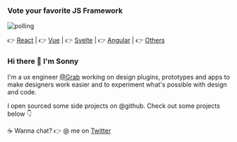 ### Vote your favorite JS Framework

![polling](https://vega-github-readme.glitch.me/test.svg)

👉 [React](https://vega-github-readme.glitch.me/vote/React) |
👉 [Vue](https://vega-github-readme.glitch.me/vote/Vue) |
👉 [Svelte](https://vega-github-readme.glitch.me/vote/Svelte) |
👉 [Angular](https://vega-github-readme.glitch.me/vote/Angular) |
👉 [Others](https://vega-github-readme.glitch.me/vote/Others)

### Hi there 👋  I'm Sonny

I'm a ux engineer [@Grab](https://grab.com) working on design plugins, prototypes and apps to make designers work easier and to experiment what's possible with design and code.

I open sourced some side projects on @github. Check out some projects below 👇

☕ Wanna chat? 👉 @ me on [Twitter](https://twitter.com/sonnylazuardi)
